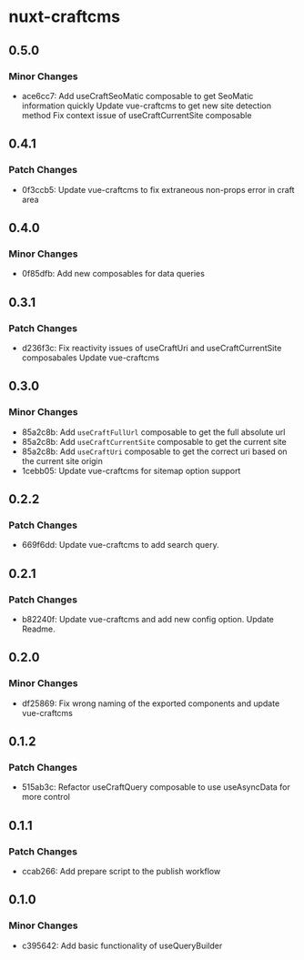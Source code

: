 # nuxt-craftcms

## 0.5.0

### Minor Changes

- ace6cc7: Add useCraftSeoMatic composable to get SeoMatic information quickly
  Update vue-craftcms to get new site detection method
  Fix context issue of useCraftCurrentSite composable

## 0.4.1

### Patch Changes

- 0f3ccb5: Update vue-craftcms to fix extraneous non-props error in craft area

## 0.4.0

### Minor Changes

- 0f85dfb: Add new composables for data queries

## 0.3.1

### Patch Changes

- d236f3c: Fix reactivity issues of useCraftUri and useCraftCurrentSite composabales
  Update vue-craftcms

## 0.3.0

### Minor Changes

- 85a2c8b: Add `useCraftFullUrl` composable to get the full absolute url
- 85a2c8b: Add `useCraftCurrentSite` composable to get the current site
- 85a2c8b: Add `useCraftUri` composable to get the correct uri based on the current site origin
- 1cebb05: Update vue-craftcms for sitemap option support

## 0.2.2

### Patch Changes

- 669f6dd: Update vue-craftcms to add search query.

## 0.2.1

### Patch Changes

- b82240f: Update vue-craftcms and add new config option. Update Readme.

## 0.2.0

### Minor Changes

- df25869: Fix wrong naming of the exported components and update vue-craftcms

## 0.1.2

### Patch Changes

- 515ab3c: Refactor useCraftQuery composable to use useAsyncData for more control

## 0.1.1

### Patch Changes

- ccab266: Add prepare script to the publish workflow

## 0.1.0

### Minor Changes

- c395642: Add basic functionality of useQueryBuilder
